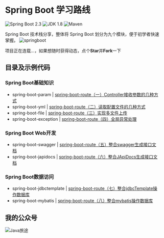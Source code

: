 Spring Boot 学习路线
===

![Spring Boot 2.3](https://img.shields.io/badge/Spring%20Boot-2.3-brightgreen.svg)
![JDK 1.8](https://img.shields.io/badge/JDK-1.8-brightgreen.svg)
![Maven](https://img.shields.io/badge/Maven-3.5.4-yellowgreen.svg)

Spring Boot 技术栈分享，整体将 Spring Boot 划分为九个模块，便于初学者快速掌握。
![springboot](https://mmbiz.qpic.cn/mmbiz_png/lgiaG5BicLkVfF1BjN5R1wZR3oCnkESSrF9zcLEYcrm6sv2dHshctmIQNHVbrEn2y9aVGDWSia73pDWkFEiafw27NQ/640?wx_fmt=png&tp=webp&wxfrom=5&wx_lazy=1&wx_co=1)

项目正在连载...，如果想随时获得动态，点个**Star**并**Fork**一下

## 目录及示例代码
### Spring Boot基础知识

- spring-boot-param | [spring-boot-route（一）Controller接收参数的几种方式](https://mp.weixin.qq.com/s?__biz=MzU5NjA3MjQ5MA==&mid=2247485550&idx=1&sn=c31e0abcb60df82ebf74fae16fbb5ab1&chksm=fe69092bc91e803dd1dd146b9b61a7f550f70bc5a4009027016f9bc5d2ad2f856f53f641a888&token=1386421669&lang=zh_CN#rd)
- spring-boot-yml | [spring-boot-route（二）读取配置文件的几种方式](https://mp.weixin.qq.com/s?__biz=MzU5NjA3MjQ5MA==&mid=2247485578&idx=1&sn=bb36f32cb244af142479575ecd417efe&chksm=fe6909cfc91e80d9cd95b138c2cabd0d2c764b9eee59bd334fbe38e754a551946d86be969f90&token=1209443305&lang=zh_CN#rd)
- spring-boot-file | [spring-boot-route（三）实现多文件上传](https://mp.weixin.qq.com/s?__biz=MzU5NjA3MjQ5MA==&mid=2247485603&idx=1&sn=d4ed185e47c9b06468bc710c2221547f&chksm=fe6909e6c91e80f0d4a3e8872cd230b717b09ce7a9cff4fd524a268676f1034c17173c934fbb&token=985811532&lang=zh_CN#rd)
- spring-boot-exception | [spring-boot-route（四）全局异常处理](https://mp.weixin.qq.com/s?__biz=MzU5NjA3MjQ5MA==&mid=2247485619&idx=1&sn=cb6a473e3c71c2444a3aab8a79955f01&chksm=fe6909f6c91e80e0536a3d79f38c901f15d6d519d9f2362325849c94695091de3f055a0c839e&token=2094231268&lang=zh_CN#rd)

### Spring Boot Web开发

- spring-boot-swagger | [spring-boot-route（五）整合swagger生成接口文档](https://mp.weixin.qq.com/s?__biz=MzU5NjA3MjQ5MA==&mid=2247485665&idx=1&sn=ac7290d0f03a2c529abb78997786ee82&chksm=fe6909a4c91e80b25f7baf1f2373cd733663bf9703d96534aaf30e6f5d73ea9bc8613c7ec913&token=1248675663&lang=zh_CN#rd)
- spring-boot-japidocs | [spring-boot-route（六）整合JApiDocs生成接口文档](https://mp.weixin.qq.com/s?__biz=MzU5NjA3MjQ5MA==&mid=2247485665&idx=2&sn=59c33eb6a9be483f77523abb7d94a4aa&chksm=fe6909a4c91e80b2f4c777320d85c8fc5c8f422b8728efb9f44830899368c13eda3ee17b9721&token=1248675663&lang=zh_CN#rd)

### Spring Boot数据访问
- spring-boot-jdbctemplate | [spring-boot-route（七）整合jdbcTemplate操作数据库](https://mp.weixin.qq.com/s?__biz=MzU5NjA3MjQ5MA==&mid=2247485694&idx=1&sn=3c1d95e493ce29d5410c8c4df36593cd&chksm=fe6909bbc91e80adcfda40c0084021ebe36463ffa5b7d8aaba212582f1aaefd9192b36f3b20a&token=1932859324&lang=zh_CN#rd)
- spring-boot-mybatis | [spring-boot-route（八）整合mybatis操作数据库](https://mp.weixin.qq.com/s?__biz=MzU5NjA3MjQ5MA==&mid=2247485758&idx=1&sn=3aee3b5284cb912735ce8e65a2496330&chksm=fe69087bc91e816d0492d5bd468021562de741caaecd58957951264b50a70d3efbe951a0689e&token=1489330669&lang=zh_CN#rd)
## 我的公众号
![Java旅途](https://mmbiz.qpic.cn/mmbiz_jpg/lgiaG5BicLkVcL78JBvS9m020Nt20MtiaRjgm6nhDIK8BBtObRhlDSX1byTgNTe79hmHiaLFppsBkzhnAq7oj3nyPA/640?wx_fmt=jpeg&tp=webp&wxfrom=5&wx_lazy=1&wx_co=1)